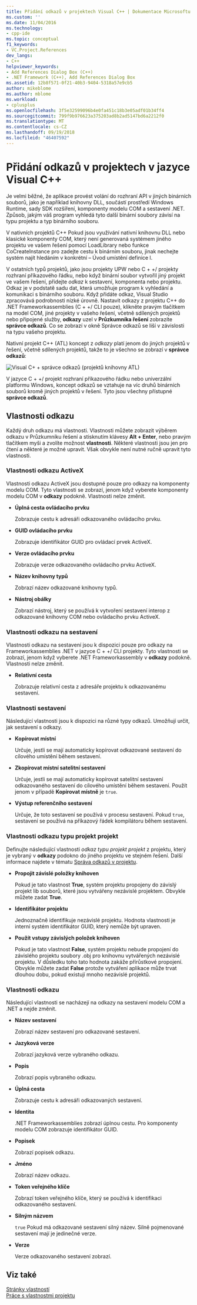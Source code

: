 ```yaml
---
title: Přidání odkazů v projektech Visual C++ | Dokumentace Microsoftu
ms.custom: ''
ms.date: 11/04/2016
ms.technology:
- cpp-ide
ms.topic: conceptual
f1_keywords:
- VC.Project.References
dev_langs:
- C++
helpviewer_keywords:
- Add References Dialog Box (C++)
- .NET Framework (C++), Add References Dialog Box
ms.assetid: 12b8f571-0f21-40b3-9404-5318a57e9cb5
author: mikeblome
ms.author: mblome
ms.workload:
- cplusplus
ms.openlocfilehash: 3f5e32599096b4e0fa451c18b3e05adf01b34ff4
ms.sourcegitcommit: 799f9b976623a375203ad8b2ad5147bd6a2212f0
ms.translationtype: MT
ms.contentlocale: cs-CZ
ms.lasthandoff: 09/19/2018
ms.locfileid: "46407592"
---
```

# <a name="adding-references-in-visual-c-projects"></a>Přidání odkazů v projektech v jazyce Visual C++

Je velmi běžné, že aplikace provést volání do rozhraní API v jiných binárních souborů, jako je například knihovny DLL, součástí prostředí Windows Runtime, sady SDK rozšíření, komponenty modelu COM a sestavení .NET. Způsob, jakým váš program vyhledá tyto další binární soubory závisí na typu projektu a typ binárního souboru.

V nativních projektů C++ Pokud jsou využívání nativní knihovnu DLL nebo klasické komponenty COM, který není generovaná systémem jiného projektu ve vašem řešení pomocí LoadLibrary nebo funkce CoCreateInstance pro zadejte cestu k binárním souboru, jinak nechejte systém najít hledáním v konkrétní – Úvod umístění definice l.

V ostatních typů projektů, jako jsou projekty UPW nebo C + +/ projekty rozhraní příkazového řádku, nebo když binární soubor vytvořil jiný projekt ve vašem řešení, přidejte *odkaz* k sestavení, komponenta nebo projektu.   Odkaz je v podstatě sadu dat, která umožňuje program k vyhledání a komunikaci s binárního souboru.       Když přidáte odkaz, Visual Studio zpracovává podrobnosti nízké úrovně. Nastavit odkazy z projektu C++ do .NET Frameworkassemblies (C + +/ CLI pouze), klikněte pravým tlačítkem na model COM, jiné projekty v vašeho řešení, včetně sdílených projektů nebo připojené služby, **odkazy** uzel v **Průzkumníka řešení** zobrazíte **správce odkazů**. Co se zobrazí v okně Správce odkazů se liší v závislosti na typu vašeho projektu.

Nativní projekt C++ (ATL) koncept z *odkazy* platí jenom do jiných projektů v řešení, včetně sdílených projektů, takže to je všechno se zobrazí v **správce odkazů**:

![Visual C&#43; &#43; správce odkazů &#40;projektů knihovny ATL&#41;](../ide/media/visual-c---reference-manager--atl-projects-.png "správce odkazů Visual C++ (ATL – projekty)")

V jazyce C + +/ projekt rozhraní příkazového řádku nebo univerzální platformu Windows, koncept odkazů se vztahuje na víc druhů binárních souborů kromě jiných projektů v řešení.  Tyto jsou všechny přístupné **správce odkazů**.

## <a name="reference-properties"></a>Vlastnosti odkazu

Každý druh odkazu má vlastnosti. Vlastnosti můžete zobrazit výběrem odkazu v Průzkumníku řešení a stisknutím klávesy **Alt + Enter**, nebo pravým tlačítkem myši a zvolíte možnost **vlastnosti**. Některé vlastnosti jsou jen pro čtení a některé je možné upravit. Však obvykle není nutné ručně upravit tyto vlastnosti.

### <a name="activex-reference-properties"></a>Vlastnosti odkazu ActiveX

Vlastnosti odkazu ActiveX jsou dostupné pouze pro odkazy na komponenty modelu COM. Tyto vlastnosti se zobrazí, jenom když vyberete komponenty modelu COM v **odkazy** podokně. Vlastnosti nelze změnit.

- **Úplná cesta ovládacího prvku**

   Zobrazuje cestu k adresáři odkazovaného ovládacího prvku.

- **GUID ovládacího prvku**

   Zobrazuje identifikátor GUID pro ovládací prvek ActiveX.

- **Verze ovládacího prvku**

   Zobrazuje verze odkazovaného ovládacího prvku ActiveX.

- **Název knihovny typů**

   Zobrazí název odkazované knihovny typů.

- **Nástroj obálky**

   Zobrazí nástroj, který se používá k vytvoření sestavení interop z odkazované knihovny COM nebo ovládacího prvku ActiveX.

### <a name="assembly-reference-properties"></a>Vlastnosti odkazu na sestavení

Vlastnosti odkazu na sestavení jsou k dispozici pouze pro odkazy na Frameworkassemblies .NET v jazyce C + +/ CLI projekty. Tyto vlastnosti se zobrazí, jenom když vyberete .NET Frameworkassembly v **odkazy** podokně. Vlastnosti nelze změnit.

- **Relativní cesta**

   Zobrazuje relativní cesta z adresáře projektu k odkazovanému sestavení.

### <a name="build-properties"></a>Vlastnosti sestavení

Následující vlastnosti jsou k dispozici na různé typy odkazů. Umožňují určit, jak sestavení s odkazy.

- **Kopírovat místní**

   Určuje, jestli se mají automaticky kopírovat odkazované sestavení do cílového umístění během sestavení.

- **Zkopírovat místní satelitní sestavení**

   Určuje, jestli se mají automaticky kopírovat satelitní sestavení odkazovaného sestavení do cílového umístění během sestavení. Použít jenom v případě **Kopírovat místně** je `true`.

- **Výstup referenčního sestavení**

   Určuje, že toto sestavení se používá v procesu sestavení. Pokud `true`, sestavení se používá na příkazový řádek kompilátoru během sestavení.

### <a name="project-to-project-reference-properties"></a>Vlastnosti odkazu typu projekt projekt

Definujte následující vlastnosti *odkaz typu projekt projekt* z projektu, který je vybraný v **odkazy** podokno do jiného projektu ve stejném řešení. Další informace najdete v tématu [Správa odkazů v projektu](/visualstudio/ide/managing-references-in-a-project).

- **Propojit závislé položky knihoven**

   Pokud je tato vlastnost **True**, systém projektu propojeny do závislý projekt lib souborů, které jsou vytvářeny nezávislé projektem. Obvykle můžete zadat **True**.

- **Identifikátor projektu**

   Jednoznačně identifikuje nezávislé projektu. Hodnota vlastnosti je interní systém identifikátor GUID, který nemůže být upraven.

- **Použít vstupy závislých položek knihoven**

   Pokud je tato vlastnost **False**, systém projektu nebude propojení do závislého projektu soubory .obj pro knihovnu vytvářených nezávislé projektu. V důsledku toho tato hodnota zakáže přírůstkové propojení. Obvykle můžete zadat **False** protože vytváření aplikace může trvat dlouhou dobu, pokud existují mnoho nezávislé projektů.

### <a name="reference-properties"></a>Vlastnosti odkazu

Následující vlastnosti se nacházejí na odkazy na sestavení modelu COM a .NET a nejde změnit.

- **Název sestavení**

   Zobrazí název sestavení pro odkazované sestavení.

- **Jazyková verze**

   Zobrazí jazyková verze vybraného odkazu.

- **Popis**

   Zobrazí popis vybraného odkazu.

- **Úplná cesta**

   Zobrazuje cestu k adresáři odkazovaných sestavení.

- **Identita**

   .NET Frameworkassemblies zobrazí úplnou cestu. Pro komponenty modelu COM zobrazuje identifikátor GUID.

- **Popisek**

   Zobrazí popisek odkazu.

- **Jméno**

   Zobrazí název odkazu.

- **Token veřejného klíče**

   Zobrazí token veřejného klíče, který se používá k identifikaci odkazovaného sestavení.

- **Silným názvem**

   `true` Pokud má odkazované sestavení silný název. Silně pojmenované sestavení mají je jedinečné verze.

- **Verze**

   Verze odkazovaného sestavení zobrazí.

## <a name="see-also"></a>Viz také

[Stránky vlastností](../ide/property-pages-visual-cpp.md)<br>
[Práce s vlastnostmi projektu](../ide/working-with-project-properties.md)